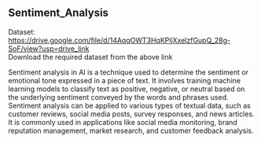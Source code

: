 ## Sentiment_Analysis
Dataset: https://drive.google.com/file/d/14AqqOWT3HqKPljXxelzfGupQ_28g-SoF/view?usp=drive_link
<br>
Download the required dataset from the above link

Sentiment analysis in AI is a technique used to determine the sentiment or emotional tone expressed in a piece of text. It involves training machine learning models to classify text as positive, negative, or neutral based on the underlying sentiment conveyed by the words and phrases used. Sentiment analysis can be applied to various types of textual data, such as customer reviews, social media posts, survey responses, and news articles. It is commonly used in applications like social media monitoring, brand reputation management, market research, and customer feedback analysis.




